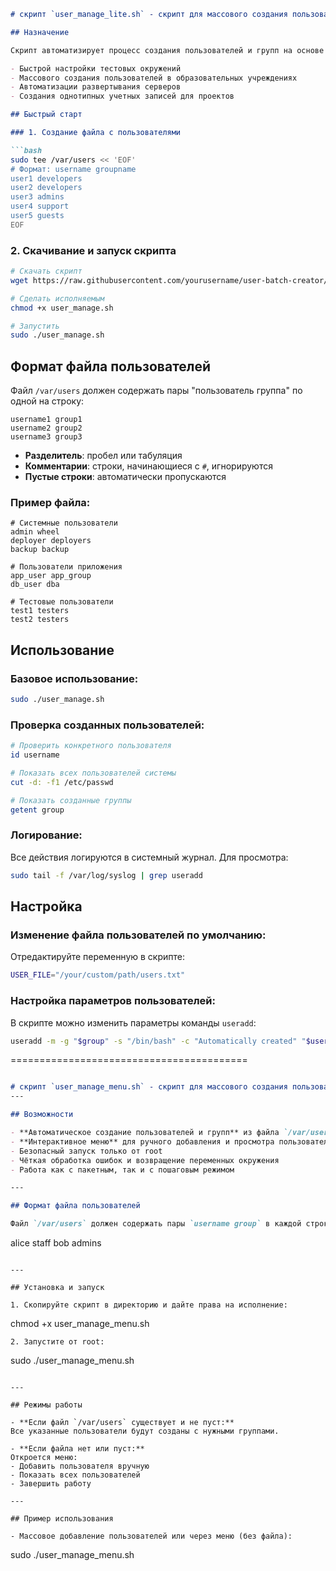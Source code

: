 ```markdown
# скрипт `user_manage_lite.sh` - скрипт для массового создания пользователей и групп в Linux из текстового файла.

## Назначение

Скрипт автоматизирует процесс создания пользователей и групп на основе предопределенного списка в файле. Идеально подходит для:

- Быстрой настройки тестовых окружений
- Массового создания пользователей в образовательных учреждениях
- Автоматизации развертывания серверов
- Создания однотипных учетных записей для проектов

## Быстрый старт

### 1. Создание файла с пользователями

```bash
sudo tee /var/users << 'EOF'
# Формат: username groupname
user1 developers
user2 developers
user3 admins
user4 support
user5 guests
EOF
```

### 2. Скачивание и запуск скрипта

```bash
# Скачать скрипт
wget https://raw.githubusercontent.com/yourusername/user-batch-creator/main/user_manage.sh

# Сделать исполняемым
chmod +x user_manage.sh

# Запустить
sudo ./user_manage.sh
```

## Формат файла пользователей

Файл `/var/users` должен содержать пары "пользователь группа" по одной на строку:

```text
username1 group1
username2 group2
username3 group3
```

- **Разделитель**: пробел или табуляция
- **Комментарии**: строки, начинающиеся с `#`, игнорируются
- **Пустые строки**: автоматически пропускаются

### Пример файла:
```text
# Системные пользователи
admin wheel
deployer deployers
backup backup

# Пользователи приложения
app_user app_group
db_user dba

# Тестовые пользователи
test1 testers
test2 testers
```

## Использование

### Базовое использование:
```bash
sudo ./user_manage.sh
```

### Проверка созданных пользователей:
```bash
# Проверить конкретного пользователя
id username

# Показать всех пользователей системы
cut -d: -f1 /etc/passwd

# Показать созданные группы
getent group
```

### Логирование:
Все действия логируются в системный журнал. Для просмотра:
```bash
sudo tail -f /var/log/syslog | grep useradd
```

## Настройка

### Изменение файла пользователей по умолчанию:
Отредактируйте переменную в скрипте:
```bash
USER_FILE="/your/custom/path/users.txt"
```

### Настройка параметров пользователей:
В скрипте можно изменить параметры команды `useradd`:
```bash
useradd -m -g "$group" -s "/bin/bash" -c "Automatically created" "$user"
```


=========================================


```markdown

# скрипт `user_manage_menu.sh` - скрипт для массового создания пользователей и групп в Linux из текстового файла или меню
---

## Возможности

- **Автоматическое создание пользователей и групп** из файла `/var/users`
- **Интерактивное меню** для ручного добавления и просмотра пользователей
- Безопасный запуск только от root
- Чёткая обработка ошибок и возвращение переменных окружения
- Работа как с пакетным, так и с пошаговым режимом

---

## Формат файла пользователей

Файл `/var/users` должен содержать пары `username group` в каждой строке:
```
alice staff
bob admins
```

---

## Установка и запуск

1. Скопируйте скрипт в директорию и дайте права на исполнение:
   ```
   chmod +x user_manage_menu.sh
   ```
2. Запустите от root:
   ```
   sudo ./user_manage_menu.sh
   ```

---

## Режимы работы

- **Если файл `/var/users` существует и не пуст:**  
  Все указанные пользователи будут созданы с нужными группами.

- **Если файла нет или пуст:**  
  Откроется меню:
  - Добавить пользователя вручную
  - Показать всех пользователей
  - Завершить работу

---

## Пример использования

- Массовое добавление пользователей или через меню (без файла):
  ```
  sudo ./user_manage_menu.sh
  ```

